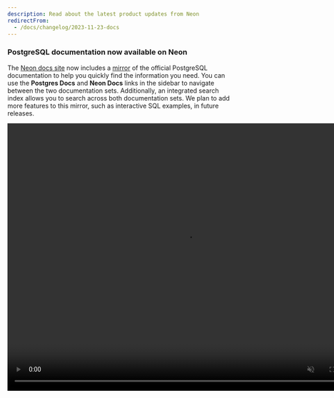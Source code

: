 ```yaml
---
description: Read about the latest product updates from Neon
redirectFrom:
  - /docs/changelog/2023-11-23-docs
---
```


### PostgreSQL documentation now available on Neon

The [Neon docs site](/docs/introduction) now includes a [mirror](/docs/postgres/index) of the official PostgreSQL documentation to help you quickly find the information you need. You can use the **Postgres Docs** and **Neon Docs** links in the sidebar to navigate between the two documentation sets. Additionally, an integrated search index allows you to search across both documentation sets. We plan to add more features to this mirror, such as interactive SQL examples, in future releases.

<video autoPlay playsInline muted loop width="800" height="600">
  <source type="video/mp4" src="/docs/relnotes/postgresql_docs.mp4"/>
</video>
